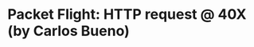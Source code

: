 <!--
id: 2307263079
link: http://tumblr.atmos.org/post/2307263079/packet-flight-http-request-40x-by-carlos
slug: packet-flight-http-request-40x-by-carlos
date: Mon Dec 13 2010 18:07:44 GMT-0800 (PST)
publish: 2010-12-013
tags: 
title: Packet Flight: HTTP request @ 40X (by Carlos Bueno)
-->


Packet Flight: HTTP request @ 40X (by Carlos Bueno)
===================================================



